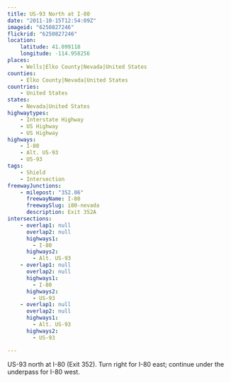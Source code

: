 ```yaml
---
title: US-93 North at I-80
date: "2011-10-15T12:54:09Z"
imageid: "6250827246"
flickrid: "6250827246"
location:
    latitude: 41.099118
    longitude: -114.958256
places:
    - Wells|Elko County|Nevada|United States
counties:
    - Elko County|Nevada|United States
countries:
    - United States
states:
    - Nevada|United States
highwaytypes:
    - Interstate Highway
    - US Highway
    - US Highway
highways:
    - I-80
    - Alt. US-93
    - US-93
tags:
    - Shield
    - Intersection
freewayJunctions:
    - milepost: "352.06"
      freewayName: I-80
      freewaySlug: i80-nevada
      description: Exit 352A
intersections:
    - overlap1: null
      overlap2: null
      highways1:
        - I-80
      highways2:
        - Alt. US-93
    - overlap1: null
      overlap2: null
      highways1:
        - I-80
      highways2:
        - US-93
    - overlap1: null
      overlap2: null
      highways1:
        - Alt. US-93
      highways2:
        - US-93

---
```

US-93 north at I-80 (Exit 352). Turn right for I-80 east; continue under the underpass for I-80 west.